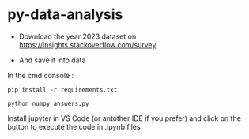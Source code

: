 # py-data-analysis

-   Download the year 2023 dataset on https://insights.stackoverflow.com/survey

-   And save it into data

In the cmd console :

```
pip install -r requirements.txt
```

```
python numpy_answers.py
```

Install jupyter in VS Code (or antother IDE if you prefer) and click on the button to execute the code in .ipynb files
